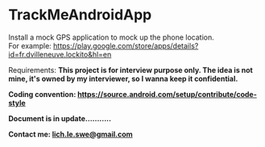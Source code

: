 # TrackMeAndroidApp

Install a mock GPS application to mock up the phone location.<br/>
For example: https://play.google.com/store/apps/details?id=fr.dvilleneuve.lockito&hl=en <br/>

Requirements: <b>This project is for interview purpose only. The idea is not mine, it's owned by my interviewer, so I wanna keep it confidential.<b> </br>

Coding convention: https://source.android.com/setup/contribute/code-style

Document is in update...........

Contact me:
lich.le.swe@gmail.com
